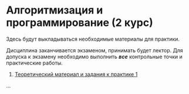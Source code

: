 # Алгоритмизация и  программирование (2 курс)

 Здесь будут выкладываться необходимые материалы для практики.

Дисциплина заканчивается экзаменом, принимать будет лектор. Для допуска к экзамену необходимо выполнить ***все*** контрольные точки и практические работы.

1. [Теоретический  материал и задания к практике 1](./практика_1/)

...
